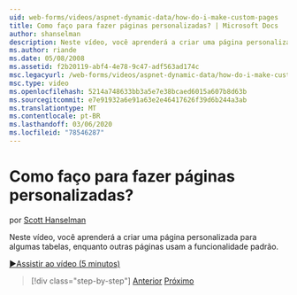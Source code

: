 ```yaml
---
uid: web-forms/videos/aspnet-dynamic-data/how-do-i-make-custom-pages
title: Como faço para fazer páginas personalizadas? | Microsoft Docs
author: shanselman
description: Neste vídeo, você aprenderá a criar uma página personalizada para algumas tabelas, enquanto outras páginas usam a funcionalidade padrão.
ms.author: riande
ms.date: 05/08/2008
ms.assetid: f2b20119-abf4-4e78-9c47-adf563ad174c
msc.legacyurl: /web-forms/videos/aspnet-dynamic-data/how-do-i-make-custom-pages
msc.type: video
ms.openlocfilehash: 5214a748633bb3a5e7e38bcaed6015a607b8d63b
ms.sourcegitcommit: e7e91932a6e91a63e2e46417626f39d6b244a3ab
ms.translationtype: MT
ms.contentlocale: pt-BR
ms.lasthandoff: 03/06/2020
ms.locfileid: "78546287"
---
```

# <a name="how-do-i-make-custom-pages"></a>Como faço para fazer páginas personalizadas?

por [Scott Hanselman](https://github.com/shanselman)

Neste vídeo, você aprenderá a criar uma página personalizada para algumas tabelas, enquanto outras páginas usam a funcionalidade padrão.

[&#9654;Assistir ao vídeo (5 minutos)](https://channel9.msdn.com/Blogs/ASP-NET-Site-Videos/how-do-i-make-custom-pages)

> [!div class="step-by-step"]
> [Anterior](how-do-i-handle-business-logic-exceptions.md)
> [Próximo](how-do-i-display-unknown-datatypes.md)
